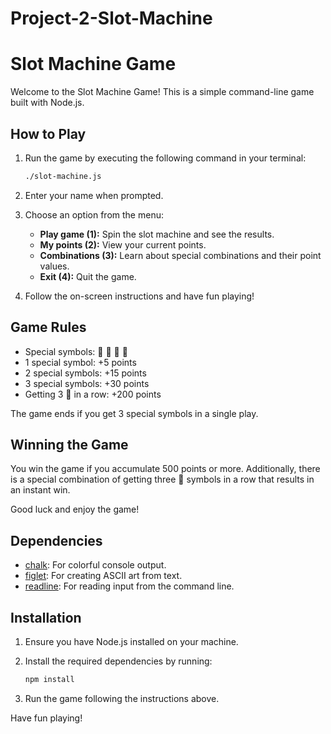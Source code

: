 # Project-2-Slot-Machine

# Slot Machine Game

Welcome to the Slot Machine Game! This is a simple command-line game built with Node.js.

## How to Play

1. Run the game by executing the following command in your terminal:

    ```bash
    ./slot-machine.js
    ```

2. Enter your name when prompted.

3. Choose an option from the menu:
    - **Play game (1):** Spin the slot machine and see the results.
    - **My points (2):** View your current points.
    - **Combinations (3):** Learn about special combinations and their point values.
    - **Exit (4):** Quit the game.

4. Follow the on-screen instructions and have fun playing!

## Game Rules

- Special symbols: 🎰 🍒 🔔 🍫
- 1 special symbol: +5 points
- 2 special symbols: +15 points
- 3 special symbols: +30 points
- Getting 3 🎰 in a row: +200 points

The game ends if you get 3 special symbols in a single play.

## Winning the Game

You win the game if you accumulate 500 points or more. Additionally, there is a special combination of getting three 🎰 symbols in a row that results in an instant win.

Good luck and enjoy the game!

## Dependencies

- [chalk](https://www.npmjs.com/package/chalk): For colorful console output.
- [figlet](https://www.npmjs.com/package/figlet): For creating ASCII art from text.
- [readline](https://nodejs.org/dist/latest-v14.x/docs/api/readline.html): For reading input from the command line.

## Installation

1. Ensure you have Node.js installed on your machine.

2. Install the required dependencies by running:

    ```bash
    npm install
    ```

3. Run the game following the instructions above.

Have fun playing!

